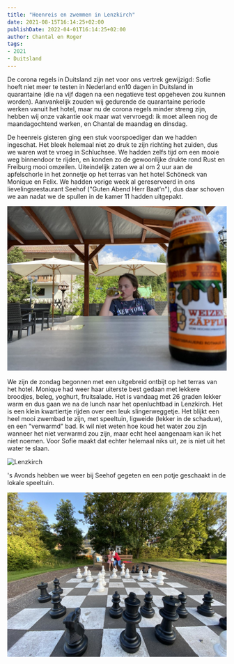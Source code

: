 ```yaml
---
title: "Heenreis en zwemmen in Lenzkirch"
date: 2021-08-15T16:14:25+02:00
publishDate: 2022-04-01T16:14:25+02:00
author: Chantal en Roger
tags:
- 2021
- Duitsland
---
```


De corona regels in Duitsland zijn net voor ons vertrek gewijzigd: Sofie hoeft niet meer te testen in Nederland en10 dagen in Duitsland in quarantaine (die na vijf dagen na een negatieve test opgeheven zou kunnen worden). Aanvankelijk zouden wij gedurende de quarantaine periode werken vanuit het hotel, maar nu de corona regels minder streng zijn, hebben wij onze vakantie ook maar wat vervroegd: ik moet alleen nog de maandagochtend werken, en Chantal de maandag en dinsdag.

De heenreis gisteren ging een stuk voorspoediger dan we hadden ingeschat. Het bleek helemaal niet zo druk te zijn richting het zuiden, dus we waren wat te vroeg in Schluchsee. We hadden zelfs tijd om een mooie weg binnendoor te rijden, en konden zo de gewoonlijke drukte rond Rust en Freiburg mooi omzeilen. Uiteindelijk zaten we al om 2 uur aan de apfelschorle in het zonnetje op het terras van het hotel Schöneck van Monique en Felix. We hadden vorige week al gereserveerd in ons lievelingsrestaurant Seehof ("Guten Abend Herr Baat'n"), dus daar schoven we aan nadat we de spullen in de kamer 11 hadden uitgepakt.

![Schöneck](./images/IMG_9443.jpg)

We zijn de zondag begonnen met een uitgebreid ontbijt op het terras van het hotel. Monique had weer haar uiterste best gedaan met lekkere broodjes, beleg, yoghurt, fruitsalade. Het is vandaag met 26 graden lekker warm en dus gaan we na de lunch naar het openluchtbad in Lenzkirch. Het is een klein kwartiertje rijden over een leuk slingerweggetje. Het blijkt een heel mooi zwembad te zijn, met speeltuin, ligweide (lekker in de schaduw), en een "verwarmd" bad. Ik wil niet weten hoe koud het water zou zijn wanneer het niet verwarmd zou zijn, maar echt heel aangenaam kan ik het niet noemen. Voor Sofie maakt dat echter helemaal niks uit, ze is niet uit het water te slaan.

![Lenzkirch](./images/schwimmen_178_1.jpg")

's Avonds hebben we weer bij Seehof gegeten en een potje geschaakt in de lokale speeltuin.

![Schluchsee](./images/IMG_9455.jpg)
